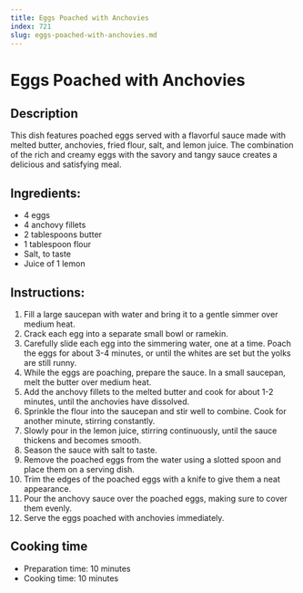 ```yaml
---
title: Eggs Poached with Anchovies
index: 721
slug: eggs-poached-with-anchovies.md
---
```


# Eggs Poached with Anchovies

## Description
This dish features poached eggs served with a flavorful sauce made with melted butter, anchovies, fried flour, salt, and lemon juice. The combination of the rich and creamy eggs with the savory and tangy sauce creates a delicious and satisfying meal.

## Ingredients:
- 4 eggs
- 4 anchovy fillets
- 2 tablespoons butter
- 1 tablespoon flour
- Salt, to taste
- Juice of 1 lemon

## Instructions:
1. Fill a large saucepan with water and bring it to a gentle simmer over medium heat.
2. Crack each egg into a separate small bowl or ramekin.
3. Carefully slide each egg into the simmering water, one at a time. Poach the eggs for about 3-4 minutes, or until the whites are set but the yolks are still runny.
4. While the eggs are poaching, prepare the sauce. In a small saucepan, melt the butter over medium heat.
5. Add the anchovy fillets to the melted butter and cook for about 1-2 minutes, until the anchovies have dissolved.
6. Sprinkle the flour into the saucepan and stir well to combine. Cook for another minute, stirring constantly.
7. Slowly pour in the lemon juice, stirring continuously, until the sauce thickens and becomes smooth.
8. Season the sauce with salt to taste.
9. Remove the poached eggs from the water using a slotted spoon and place them on a serving dish.
10. Trim the edges of the poached eggs with a knife to give them a neat appearance.
11. Pour the anchovy sauce over the poached eggs, making sure to cover them evenly.
12. Serve the eggs poached with anchovies immediately.

## Cooking time
- Preparation time: 10 minutes
- Cooking time: 10 minutes